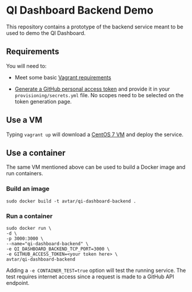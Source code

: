 # QI Dashboard Backend Demo

This repository contains a prototype of the backend service meant to be used to demo the QI Dashboard. 

## Requirements

You will need to:

* Meet some basic [Vagrant requirements](https://github.com/GPII/qi-development-environments/#requirements)

* [Generate a GitHub personal access token](https://github.com/settings/tokens/new) and provide it in your ``provisioning/secrets.yml`` file. No scopes need to be selected on the token generation page.

## Use a VM

Typing ``vagrant up`` will download a [CentOS 7 VM](https://atlas.hashicorp.com/inclusivedesign/boxes/centos7) and deploy the service. 

## Use a container

The same VM mentioned above can be used to build a Docker image and run containers.

### Build an image

    sudo docker build -t avtar/qi-dashboard-backend .

### Run a container

```
sudo docker run \
-d \ 
-p 3000:3000 \
--name="qi-dashboard-backend" \
-e QI_DASHBOARD_BACKEND_TCP_PORT=3000 \
-e GITHUB_ACCESS_TOKEN=<your token here> \ 
avtar/qi-dashboard-backend
```

Adding a ``-e CONTAINER_TEST=true`` option will test the running service. The test requires internet access since a request is made to a GitHub API endpoint.